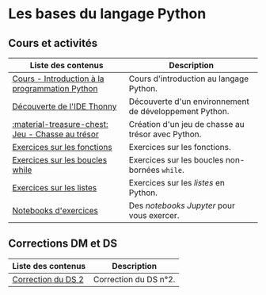 # Les bases du langage Python

## Cours et activités

| Liste des contenus                           | Description                         |
| -------------------------------------------- | ----------------------------------- |
| [Cours - Introduction à la programmation Python](cours.md) | Cours d'introduction au langage Python. |
| [Découverte de l'IDE Thonny](thonny.md) | Découverte d'un environnement de développement Python. |
| [:material-treasure-chest: Jeu - Chasse au trésor](chassetresor.md) | Création d'un jeu de chasse au trésor avec Python. |
| [Exercices sur les fonctions](exercices_fonctions.md) | Exercices sur les fonctions. |
| [Exercices sur les boucles while](exercices_while.md) | Exercices sur les boucles non-bornées `while`. |
| [Exercices sur les listes](exercices_listes.md) | Exercices sur les *listes* en Python. |
| [Notebooks d'exercices](notebooks.md) | Des *notebooks Jupyter* pour vous exercer. |

## Corrections DM et DS

| Liste des contenus                           | Description                         |
| -------------------------------------------- | ----------------------------------- |
| [Correction du DS 2](ds2_correction.md) | Correction du DS n°2. |